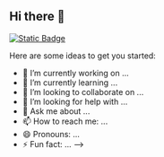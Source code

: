 ## Hi there 👋


[![Static Badge](https://img.shields.io/badge/Tistory-orange?style=for-the-badge&logo=tistory)](https://hyemso-dev.tistory.com/)



Here are some ideas to get you started:

- 🔭 I’m currently working on ...
- 🌱 I’m currently learning ...
- 👯 I’m looking to collaborate on ...
- 🤔 I’m looking for help with ...
- 💬 Ask me about ...
- 📫 How to reach me: ...
- 😄 Pronouns: ...
- ⚡ Fun fact: ...
-->
